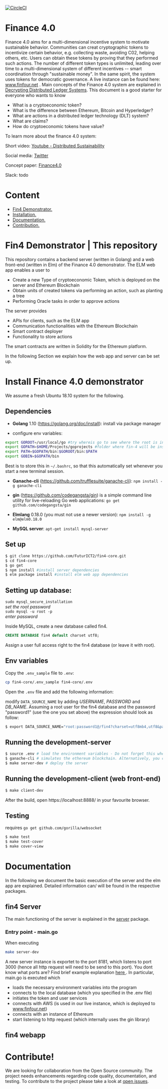 [![CircleCI](https://circleci.com/gh/FuturICT2/fin4-core/tree/master.svg?style=svg&circle-token=fe8beee27987a1dd0a05f68f1fdef4ca17051a14)](https://circleci.com/gh/FuturICT2/fin4-core/tree/master)


# Finance 4.0
Finance 4.0 aims for a multi-dimensional incentive system to motivate sustainable behavior. Communities can creat cryptographic tokens to incentivize certain behavior, e.g. collecting waste, avoiding C02, helping others, etc. Users can obtain these tokens by proving that they performed such actions. The number of different token types is unlimited, leading over time to a multi-dimensional system of different incentives -- smart coordination through "sustainable money". In the same spirit, the system uses tokens for democratic governance. 
A live instance can be found here: www.finfour.net .
Main concepts of the Finance 4.0 system are explained in [Decrypting Distributed Ledger Systems](https://arxiv.org/abs/1811.03419). This document is a good starter for everyone who wants to know
- What is a cryptoeconomic token?
- What is the difference between Ethereum, Bitcoin and Hyperledger?
- What are actions in a distributed ledger technology (DLT) system?
- What are claims?
- How do cryptoeconomic tokens have value?


To learn more about the finance 4.0 system:

Short video: [Youtube - Distributed Sustainability](https://www.youtube.com/watch?v=oNlKdHjvExo)

Social media: [Twitter](https://twitter.com/futurict2)

Concept paper: [Finance4.0](https://futurict2.eu/finance-4-0-concept-wp3-interim-report-m12-february-2018/)

Slack: todo

# Content

- [ Fin4 Demonstrator. ](#demonstrator)
- [ Installation. ](#installation)
- [ Documentation.](#documentation)
- [ Contribution. ](#contribution)


<a name="demonstrator"></a>
# Fin4 Demonstrator | This repository
This repository contains a backend server (written in Golang) and a web front-end (written in Elm) of the Finance 4.0 demonstrator. The ELM web app enables a user to 

* Create a new Type of cryptoeconomic Token, which is deployed on the server and Ethereum Blockchain
* Obtain units of created tokens via performing an action, such as planting a tree
* Performing Oracle tasks in order to approve actions

The server provides
* APIs for clients, such as the ELM app
* Communication functionalities with the Ethereum Blockchain
* Smart contract deployer
* Functionality to store actions

The smart contracts are written in Solidity for the Ethereum platform.

In the following Section we explain how the web app and server can be set up.

<a name="installation"></a>
# Install Finance 4.0 demonstrator
We assume a fresh Ubuntu 18.10 system for the following.

## Dependencies
- **Golang** 1.10 (https://golang.org/doc/install): install via package manager

- configure env variables:
```bash
export GOROOT=/usr/local/go #try whereis go to see where the root is installed
export GOPATH=$HOME/Projects/goprojects #folder where fin-4 will be installed in
export PATH=$GOPATH/bin:$GOROOT/bin:$PATH
export GOBIN=$GOPATH/bin
```
Best is to store this in `~/.bashrc`, so that this automatically set whenever you start a new terminal session.

- **Ganache-cli** (https://github.com/trufflesuite/ganache-cli): `npm install -g ganache-cli`

- **gin** (https://github.com/codegangsta/gin) is a simple command line utility for live-reloading Go web applications: `go get github.com/codegangsta/gin`

- **Elmlang** 0.18.0 (you must not use a newer version): `npm install -g elm@elm0.18.0`

- **MySQL server**: `apt-get install mysql-server`

## Set up
```bash
$ git clone https://github.com/FuturICT2/fin4-core.git
$ cd fin4-core
$ go get
$ npm install #install server dependencies
$ elm package install #install elm web app dependencies
```
## Setting up database:
`sudo mysql_secure_installation`  
*set the root password*  
`sudo mysql -u root -p`  
*enter password*

Inside MySQL, create a new database called fin4.
```SQL
CREATE DATABASE fin4 default charset utf8;
```
Assign a user full access right to the fin4 database (or leave it with root).

## Env variables
 Copy the `.env_sample` file to `.env`:
```bash
cp fin4-core/.env_sample fin4-core/.env
```
Open the `.env` file and add the following information:

modify `DATA_SOURCE_NAME` by adding *USERNAME*, *PASSWORD* and *DB_NAME*. Assuming a root user for the fin4 database and the password "password1" (use the one you set above) the expression should look as follow:
```bash
$ export DATA_SOURCE_NAME="root:password1@/fin4?charset=utf8mb4,utf8&parseTime=true"
```

## Running the development-server
```bash
$ source .env # load the environment variables - Do not forget this whenever you open a new terminal
$ ganache-cli # simulates the ethereum blockchain. Alternatively, you can use the Ganache application
$ make server-dev # deploy the server
```

## Running the development-client (web front-end)
```bash
$ make client-dev
```
After the build, open https://localhost:8888/ in your favourite browser.

## Testing
 requires `go get github.com/gorilla/websocket`
```bash
$ make test
$ make test-cover
$ make cover-view
```

<a name="documentation"></a>
# Documentation
In the following we document the basic execution of the server and the elm app are explained. Detailed information can/ will be found in the respective packages.

## fin4 Server
The main functioning of the server is explained in the [server](https://github.com/FuturICT2/fin4-core/tree/master/server) package.
### Entry point - main.go
When executing
```bash
make server-dev
```
A new server instance is exportet to the port 8181, which listens to port 3000 (hence all http request will need to be send to this port). You dont know what ports are? Find brief example explanation [ here ](https://www.quora.com/What-are-ports-in-computer-programming-the-source-and-destination-ports-why-do-we-need-them ).
In particular, main.go is executed which
- loads the necessary environment variables into the program
- connects to the local database (which you specified in the .env file)
- initiates the token and user services
- connects with AWS (is used in our live instance, which is deployed to www.finfour.net)
- connects with an instance of Ethereum
- start listening to http request (which internally uses the gin library)

## fin4 webapp


<a name="contribution"></a>
# Contribute!
We are looking for collaboration from the Open Source community. The project needs enhancements regarding code quality, documentation, and testing. To contribute to the project please take a look at [open issues](https://github.com/FuturICT2/fin4-core/issues).
<!--
[Here](CONTRIBUTIONS.md) you can find more details on the architecture of the code and how to run the development environment on your local machine.
-->
<!--
markdown syntax https://help.github.com/articles/page-build-failed-markdown-errors/
-->
